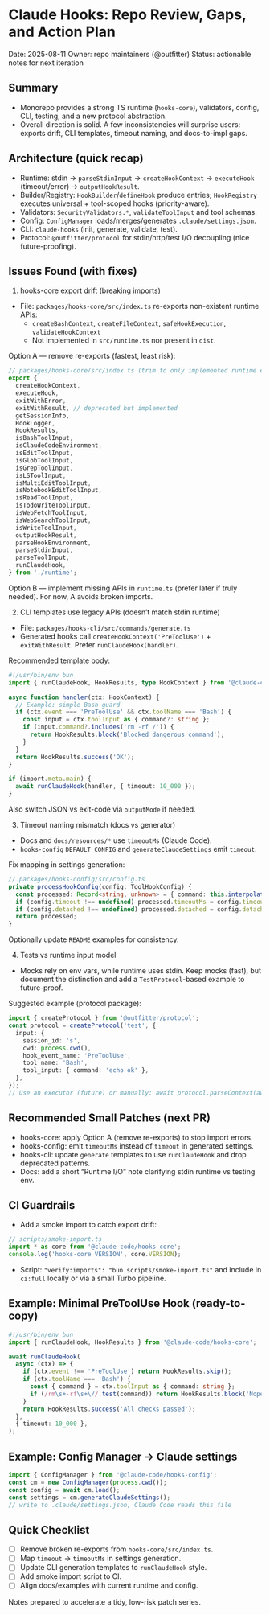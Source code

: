 # Claude Hooks: Repo Review, Gaps, and Action Plan

Date: 2025-08-11 Owner: repo maintainers (@outfitter) Status: actionable notes for next iteration

## Summary

- Monorepo provides a strong TS runtime (`hooks-core`), validators, config, CLI, testing, and a new protocol abstraction.
- Overall direction is solid. A few inconsistencies will surprise users: exports drift, CLI templates, timeout naming, and docs-to-impl gaps.

## Architecture (quick recap)

- Runtime: stdin → `parseStdinInput` → `createHookContext` → `executeHook` (timeout/error) → `outputHookResult`.
- Builder/Registry: `HookBuilder`/`defineHook` produce entries; `HookRegistry` executes universal + tool-scoped hooks (priority-aware).
- Validators: `SecurityValidators.*`, `validateToolInput` and tool schemas.
- Config: `ConfigManager` loads/merges/generates `.claude/settings.json`.
- CLI: `claude-hooks` (init, generate, validate, test).
- Protocol: `@outfitter/protocol` for stdin/http/test I/O decoupling (nice future-proofing).

## Issues Found (with fixes)

1. hooks-core export drift (breaking imports)

- File: `packages/hooks-core/src/index.ts` re-exports non-existent runtime APIs:
  - `createBashContext`, `createFileContext`, `safeHookExecution`, `validateHookContext`
  - Not implemented in `src/runtime.ts` nor present in `dist`.

Option A — remove re-exports (fastest, least risk):

```ts
// packages/hooks-core/src/index.ts (trim to only implemented runtime exports)
export {
  createHookContext,
  executeHook,
  exitWithError,
  exitWithResult, // deprecated but implemented
  getSessionInfo,
  HookLogger,
  HookResults,
  isBashToolInput,
  isClaudeCodeEnvironment,
  isEditToolInput,
  isGlobToolInput,
  isGrepToolInput,
  isLSToolInput,
  isMultiEditToolInput,
  isNotebookEditToolInput,
  isReadToolInput,
  isTodoWriteToolInput,
  isWebFetchToolInput,
  isWebSearchToolInput,
  isWriteToolInput,
  outputHookResult,
  parseHookEnvironment,
  parseStdinInput,
  parseToolInput,
  runClaudeHook,
} from './runtime';
```

Option B — implement missing APIs in `runtime.ts` (prefer later if truly needed). For now, A avoids broken imports.

2. CLI templates use legacy APIs (doesn’t match stdin runtime)

- File: `packages/hooks-cli/src/commands/generate.ts`
- Generated hooks call `createHookContext('PreToolUse')` + `exitWithResult`. Prefer `runClaudeHook(handler)`.

Recommended template body:

```ts
#!/usr/bin/env bun
import { runClaudeHook, HookResults, type HookContext } from '@claude-code/hooks-core';

async function handler(ctx: HookContext) {
  // Example: simple Bash guard
  if (ctx.event === 'PreToolUse' && ctx.toolName === 'Bash') {
    const input = ctx.toolInput as { command?: string };
    if (input.command?.includes('rm -rf /')) {
      return HookResults.block('Blocked dangerous command');
    }
  }
  return HookResults.success('OK');
}

if (import.meta.main) {
  await runClaudeHook(handler, { timeout: 10_000 });
}
```

Also switch JSON vs exit-code via `outputMode` if needed.

3. Timeout naming mismatch (docs vs generator)

- Docs and `docs/resources/*` use `timeoutMs` (Claude Code).
- `hooks-config` `DEFAULT_CONFIG` and `generateClaudeSettings` emit `timeout`.

Fix mapping in settings generation:

```ts
// packages/hooks-config/src/config.ts
private processHookConfig(config: ToolHookConfig) {
  const processed: Record<string, unknown> = { command: this.interpolateVariables(config.command) };
  if (config.timeout !== undefined) processed.timeoutMs = config.timeout; // map here
  if (config.detached !== undefined) processed.detached = config.detached;
  return processed;
}
```

Optionally update `README` examples for consistency.

4. Tests vs runtime input model

- Mocks rely on env vars, while runtime uses stdin. Keep mocks (fast), but document the distinction and add a `TestProtocol`-based example to future-proof.

Suggested example (protocol package):

```ts
import { createProtocol } from '@outfitter/protocol';
const protocol = createProtocol('test', {
  input: {
    session_id: 's',
    cwd: process.cwd(),
    hook_event_name: 'PreToolUse',
    tool_name: 'Bash',
    tool_input: { command: 'echo ok' },
  },
});
// Use an executor (future) or manually: await protocol.parseContext(await protocol.readInput())
```

## Recommended Small Patches (next PR)

- hooks-core: apply Option A (remove re-exports) to stop import errors.
- hooks-config: emit `timeoutMs` instead of `timeout` in generated settings.
- hooks-cli: update `generate` templates to use `runClaudeHook` and drop deprecated patterns.
- Docs: add a short “Runtime I/O” note clarifying stdin runtime vs testing env.

## CI Guardrails

- Add a smoke import to catch export drift:

```ts
// scripts/smoke-import.ts
import * as core from '@claude-code/hooks-core';
console.log('hooks-core VERSION', core.VERSION);
```

- Script: `"verify:imports": "bun scripts/smoke-import.ts"` and include in `ci:full` locally or via a small Turbo pipeline.

## Example: Minimal PreToolUse Hook (ready-to-copy)

```ts
#!/usr/bin/env bun
import { runClaudeHook, HookResults } from '@claude-code/hooks-core';

await runClaudeHook(
  async (ctx) => {
    if (ctx.event !== 'PreToolUse') return HookResults.skip();
    if (ctx.toolName === 'Bash') {
      const { command } = ctx.toolInput as { command: string };
      if (/rm\s+-rf\s+\//.test(command)) return HookResults.block('Nope');
    }
    return HookResults.success('All checks passed');
  },
  { timeout: 10_000 },
);
```

## Example: Config Manager → Claude settings

```ts
import { ConfigManager } from '@claude-code/hooks-config';
const cm = new ConfigManager(process.cwd());
const config = await cm.load();
const settings = cm.generateClaudeSettings();
// write to .claude/settings.json, Claude Code reads this file
```

## Quick Checklist

- [ ] Remove broken re-exports from `hooks-core/src/index.ts`.
- [ ] Map `timeout` → `timeoutMs` in settings generation.
- [ ] Update CLI generation templates to `runClaudeHook` style.
- [ ] Add smoke import script to CI.
- [ ] Align docs/examples with current runtime and config.

Notes prepared to accelerate a tidy, low-risk patch series.
